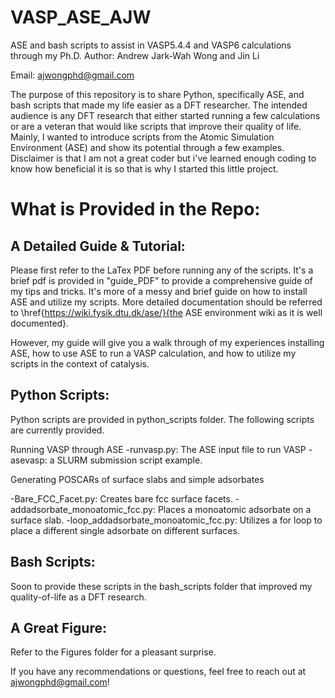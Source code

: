 # VASP_ASE_AJW
ASE and bash scripts to assist in VASP5.4.4 and VASP6 calculations through my Ph.D.
Author: Andrew Jark-Wah Wong and Jin Li

Email: ajwongphd@gmail.com

The purpose of this repository is to share Python, specifically ASE, and bash scripts that made my life easier as a DFT researcher.
The intended audience is any DFT research that either started running a few calculations or are a veteran that would like scripts that improve their quality of life. Mainly, I wanted to introduce scripts from the Atomic Simulation Environment (ASE) and show its potential through a few examples. Disclaimer is that I am not a great coder but i've learned enough coding to know how beneficial it is so that is why I started this little project.

# What is Provided in the Repo:

## A Detailed Guide & Tutorial:
Please first refer to the LaTex PDF before running any of the scripts. It's a brief pdf is provided in "guide_PDF" to provide a comprehensive guide of my tips and tricks. It's more of a messy and brief guide on how to install ASE and utilize my scripts. More detailed documentation should be referred to \href{https://wiki.fysik.dtu.dk/ase/}{the ASE environment wiki as it is well documented}. 

However, my guide will give you a walk through of my experiences installing ASE, how to use ASE to run a VASP calculation, and how to utilize my scripts in the context of catalysis. 

## Python Scripts:
Python scripts are provided in python_scripts folder. The following scripts are currently provided.

Running VASP through ASE
-runvasp.py: The ASE input file to run VASP
-asevasp: a SLURM submission script example.


Generating POSCARs of surface slabs and simple adsorbates

-Bare_FCC_Facet.py: Creates bare fcc surface facets.
-addadsorbate_monoatomic_fcc.py: Places a monoatomic adsorbate on a surface slab.
-loop_addadsorbate_monoatomic_fcc.py: Utilizes a for loop to place a different single adsorbate on different surfaces.

## Bash Scripts:
Soon to provide these scripts in the bash_scripts folder that improved my quality-of-life as a DFT research.

## A Great Figure:
Refer to the Figures folder for a pleasant surprise.

If you have any recommendations or questions, feel free to reach out at ajwongphd@gmail.com!
